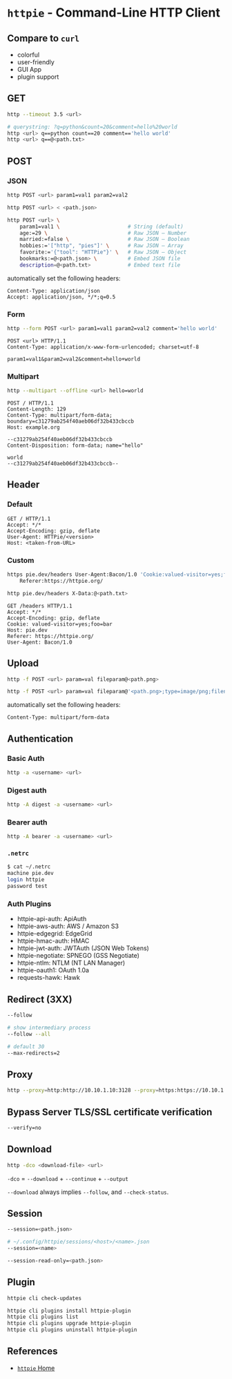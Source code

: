# `httpie` - Command-Line HTTP Client

## Compare to `curl`

- colorful
- user-friendly
- GUI App
- plugin support

## GET

```bash
http --timeout 3.5 <url>

# querystring: ?q=python&count=20&comment=hello%20world
http <url> q==python count==20 comment=='hello world'
http <url> q==@<path.txt>
```

## POST

### JSON

```bash
http POST <url> param1=val1 param2=val2

http POST <url> < <path.json>

http POST <url> \
    param1=val1 \                      # String (default)
    age:=29 \                          # Raw JSON — Number
    married:=false \                   # Raw JSON — Boolean
    hobbies:='["http", "pies"]' \      # Raw JSON — Array
    favorite:='{"tool": "HTTPie"}' \   # Raw JSON — Object
    bookmarks:=@<path.json> \          # Embed JSON file
    description=@<path.txt>            # Embed text file
```

automatically set the following headers:

```http
Content-Type: application/json
Accept: application/json, */*;q=0.5
```

### Form

```bash
http --form POST <url> param1=val1 param2=val2 comment='hello world'
```

```http
POST <url> HTTP/1.1
Content-Type: application/x-www-form-urlencoded; charset=utf-8

param1=val1&param2=val2&comment=hello+world
```

### Multipart

```bash
http --multipart --offline <url> hello=world
```

```http
POST / HTTP/1.1
Content-Length: 129
Content-Type: multipart/form-data; boundary=c31279ab254f40aeb06df32b433cbccb
Host: example.org

--c31279ab254f40aeb06df32b433cbccb
Content-Disposition: form-data; name="hello"

world
--c31279ab254f40aeb06df32b433cbccb--
```

## Header

### Default

```http
GET / HTTP/1.1
Accept: */*
Accept-Encoding: gzip, deflate
User-Agent: HTTPie/<version>
Host: <taken-from-URL>
```

### Custom

```bash
https pie.dev/headers User-Agent:Bacon/1.0 'Cookie:valued-visitor=yes;foo=bar' \
    Referer:https://httpie.org/

http pie.dev/headers X-Data:@<path.txt>
```

```http
GET /headers HTTP/1.1
Accept: */*
Accept-Encoding: gzip, deflate
Cookie: valued-visitor=yes;foo=bar
Host: pie.dev
Referer: https://httpie.org/
User-Agent: Bacon/1.0
```

## Upload

```bash
http -f POST <url> param=val fileparam@<path.png>

http -f POST <url> param=val fileparam@'<path.png>;type=image/png;filename=<target.png>'
```

automatically set the following headers:

```http
Content-Type: multipart/form-data
```

## Authentication

### Basic Auth

```bash
http -a <username> <url>
```

### Digest auth

```bash
http -A digest -a <username> <url>
```

### Bearer auth

```bash
http -A bearer -a <username> <url>
```

### `.netrc`

```bash
$ cat ~/.netrc
machine pie.dev
login httpie
password test
```

### Auth Plugins

- httpie-api-auth: ApiAuth
- httpie-aws-auth: AWS / Amazon S3
- httpie-edgegrid: EdgeGrid
- httpie-hmac-auth: HMAC
- httpie-jwt-auth: JWTAuth (JSON Web Tokens)
- httpie-negotiate: SPNEGO (GSS Negotiate)
- httpie-ntlm: NTLM (NT LAN Manager)
- httpie-oauth1: OAuth 1.0a
- requests-hawk: Hawk

## Redirect (3XX)

```bash
--follow

# show intermediary process
--follow --all

# default 30
--max-redirects=2
```

## Proxy

```bash
http --proxy=http:http://10.10.1.10:3128 --proxy=https:https://10.10.1.10:1080 example.org
```

## Bypass Server TLS/SSL certificate verification

```bash
--verify=no
```

## Download

```bash
http -dco <download-file> <url>
```

`-dco` = `--download` + `--continue` + `--output`

`--download` always implies `--follow`, and `--check-status`.

## Session

```bash
--session=<path.json>

# ~/.config/httpie/sessions/<host>/<name>.json
--session=<name>

--session-read-only=<path.json>
```

## Plugin

```bash
httpie cli check-updates

httpie cli plugins install httpie-plugin
httpie cli plugins list
httpie cli plugins upgrade httpie-plugin
httpie cli plugins uninstall httpie-plugin
```

## References

- [`httpie` Home](https://httpie.io)
